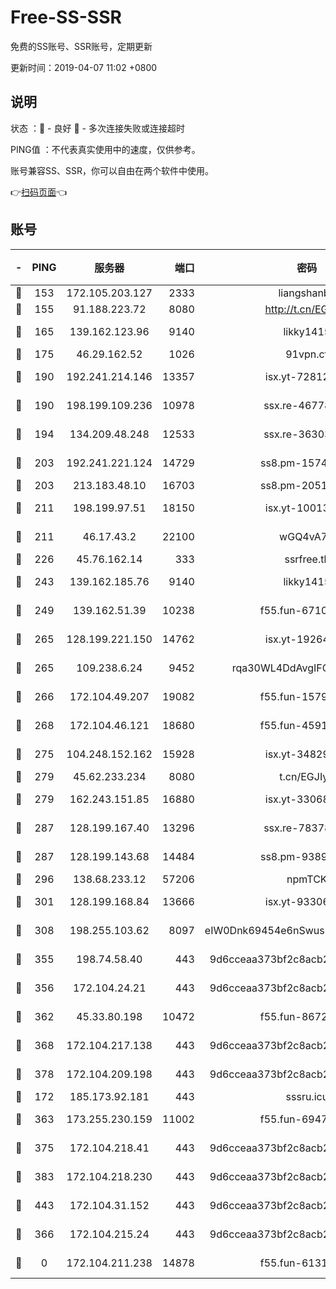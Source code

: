 # Free-SS-SSR

免费的SS账号、SSR账号，定期更新

更新时间：2019-04-07 11:02 +0800

## 说明

状态     ：🙂 - 良好 🙁 - 多次连接失败或连接超时

PING值   ：不代表真实使用中的速度，仅供参考。

账号兼容SS、SSR，你可以自由在两个软件中使用。

👉[扫码页面](https://liesauer.github.io/Free-SS-SSR/)👈

## 账号

|-|PING|服务器|端口|密码|加密方式|区域|
|:----:|:----:|:-----:|-----:|:----:|:----:|:----:|
|🙂|153|172.105.203.127|2333|liangshanbo|chacha20|JP|
|🙂|155|91.188.223.72|8080|http://t.cn/EGJIyrl|rc4-md5|RU|
|🙂|165|139.162.123.96|9140|likky1415|aes-256-cfb|JP|
|🙂|175|46.29.162.52|1026|91vpn.cf|rc4-md5|RU|
|🙂|190|192.241.214.146|13357|isx.yt-72812401|aes-256-cfb|US|
|🙂|190|198.199.109.236|10978|ssx.re-46778181|aes-256-cfb|US|
|🙂|194|134.209.48.248|12533|ssx.re-36303628|aes-256-cfb|US|
|🙂|203|192.241.221.124|14729|ss8.pm-15747192|aes-256-cfb|US|
|🙂|203|213.183.48.10|16703|ss8.pm-20510917|rc4-md5|RU|
|🙂|211|198.199.97.51|18150|isx.yt-10013896|aes-256-cfb|US|
|🙂|211|46.17.43.2|22100|wGQ4vA7D|aes-256-gcm|RU|
|🙂|226|45.76.162.14|333|ssrfree.tk|rc4|SG|
|🙂|243|139.162.185.76|9140|likky1415|aes-256-cfb|DE|
|🙂|249|139.162.51.39|10238|f55.fun-67101162|aes-256-cfb|SG|
|🙂|265|128.199.221.150|14762|isx.yt-19264060|aes-256-cfb|SG|
|🙂|265|109.238.6.24|9452|rqa30WL4DdAvgIFG6Fs3znzTa|aes-256-cfb|FR|
|🙂|266|172.104.49.207|19082|f55.fun-15798728|aes-256-cfb|SG|
|🙂|268|172.104.46.121|18680|f55.fun-45913685|aes-256-cfb|SG|
|🙂|275|104.248.152.162|15928|isx.yt-34829163|aes-256-cfb|SG|
|🙂|279|45.62.233.234|8080|t.cn/EGJIyrl|rc4-md5|CA|
|🙂|279|162.243.151.85|16880|isx.yt-33068394|aes-256-cfb|US|
|🙂|287|128.199.167.40|13296|ssx.re-78378109|aes-256-cfb|SG|
|🙂|287|128.199.143.68|14484|ss8.pm-93895061|aes-256-cfb|SG|
|🙂|296|138.68.233.12|57206|npmTCK|rc4-md5|US|
|🙂|301|128.199.168.84|13666|isx.yt-93306420|aes-256-cfb|SG|
|🙂|308|198.255.103.62|8097|eIW0Dnk69454e6nSwuspv9DmS201tQ0D|aes-256-cfb|US|
|🙂|355|198.74.58.40|443|9d6cceaa373bf2c8acb22e60b6a58be6|aes-256-cfb|US|
|🙂|356|172.104.24.21|443|9d6cceaa373bf2c8acb22e60b6a58be6|aes-256-cfb|US|
|🙂|362|45.33.80.198|10472|f55.fun-86726551|aes-256-cfb|US|
|🙂|368|172.104.217.138|443|9d6cceaa373bf2c8acb22e60b6a58be6|aes-256-cfb|US|
|🙂|378|172.104.209.198|443|9d6cceaa373bf2c8acb22e60b6a58be6|aes-256-cfb|US|
|🙂|172|185.173.92.181|443|sssru.icu|rc4-md5|RU|
|🙂|363|173.255.230.159|11002|f55.fun-69479664|aes-256-cfb|US|
|🙂|375|172.104.218.41|443|9d6cceaa373bf2c8acb22e60b6a58be6|aes-256-cfb|US|
|🙂|383|172.104.218.230|443|9d6cceaa373bf2c8acb22e60b6a58be6|aes-256-cfb|US|
|🙂|443|172.104.31.152|443|9d6cceaa373bf2c8acb22e60b6a58be6|aes-256-cfb|US|
|🙁|366|172.104.215.24|443|9d6cceaa373bf2c8acb22e60b6a58be6|aes-256-cfb|US|
|🙁|0|172.104.211.238|14878|f55.fun-61310549|aes-256-cfb|US|
